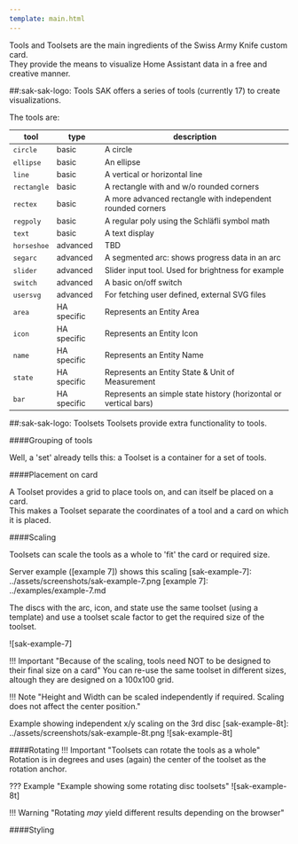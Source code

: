 ```yaml
---
template: main.html
---
```

<!-- GT/GL -->

Tools and Toolsets are the main ingredients of the Swiss Army Knife custom card.
<br>They provide the means to visualize Home Assistant data in a free and creative manner.

##:sak-sak-logo: Tools
SAK offers a series of tools (currently 17) to create visualizations.

The tools are:

| tool        | type        | description |
| ----------- | ----------- | ----------- |
| `circle`    | basic       | A circle |
| `ellipse`   | basic       | An ellipse |
| `line`      | basic       | A vertical or horizontal line |
| `rectangle` | basic       | A rectangle with and w/o rounded corners |
| `rectex`    | basic       | A more advanced rectangle with independent rounded corners |
| `regpoly`   | basic       | A regular poly using the Schläfli symbol math |
| `text`      | basic       | A text display |
| `horseshoe` | advanced    | TBD |
| `segarc`    | advanced    | A segmented arc: shows progress data in an arc |
| `slider`    | advanced    | Slider input tool. Used for brightness for example |
| `switch`    | advanced    | A basic on/off switch |
| `usersvg`   | advanced    | For fetching user defined, external SVG files |
| `area`      | HA specific | Represents an Entity Area |
| `icon`      | HA specific | Represents an Entity Icon |
| `name`      | HA specific | Represents an Entity Name |
| `state`     | HA specific | Represents an Entity State & Unit of Measurement |
| `bar`       | HA specific | Represents an simple state history (horizontal or vertical bars)|

##:sak-sak-logo: Toolsets
Toolsets provide extra functionality to tools.

####Grouping of tools

Well, a 'set' already tells this: a Toolset is a container for a set of tools.

####Placement on card

A Toolset provides a grid to place tools on, and can itself be placed on a card.
<br>This makes a Toolset separate the coordinates of a tool and a card on which it is placed.

####Scaling

Toolsets can scale the tools as a whole to 'fit' the card or required size.

Server example ([example 7]) shows this scaling
  [sak-example-7]: ../assets/screenshots/sak-example-7.png
  [example 7]: ../examples/example-7.md
    
The discs with the arc, icon, and state use the same toolset (using a template) and use a toolset scale factor to get the required size of the toolset.

![sak-example-7]

!!! Important "Because of the scaling, tools need NOT to be designed to their final size on a card"
    You can re-use the same toolset in different sizes, altough they are designed on a 100x100 grid.

!!! Note "Height and Width can be scaled independently if required. Scaling does not affect the center position."

Example showing independent x/y scaling on the 3rd disc
  [sak-example-8t]: ../assets/screenshots/sak-example-8t.png
  ![sak-example-8t]

####Rotating
!!! Important "Toolsets can rotate the tools as a whole"
    Rotation is in degrees and uses (again) the center of the toolset as the rotation anchor.

??? Example "Example showing some rotating disc toolsets"
    ![sak-example-8t]
    
!!! Warning "Rotating *may* yield different results depending on the browser"    
    
####Styling

